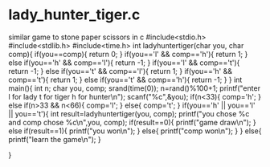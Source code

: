 # lady_hunter_tiger.c
similar game to stone paper scissors in c
#include<stdio.h>
#include<stdlib.h>
#include<time.h>
int ladyhuntertiger(char you, char comp){
	if(you==comp){
		return 0;
	}
	if(you=='l' && comp=='h'){
		return 1;
	}
	else if(you=='h' && comp=='l'){
		return -1;
	}
	if(you=='l' && comp=='t'){
		return -1;
	}
	else if(you=='t' && comp=='l'){
		return 1;
	}
	if(you=='h' && comp=='t'){
		return 1;
	}
	else if(you=='t' && comp=='h'){
		return -1;
	}
}
int main(){
	int n;
	char you, comp;
	srand(time(0));
	n=rand()%100+1;
	printf("enter l for lady t for tiger h for hunter\n");
	scanf("%c",&you);
	if(n<33){
		comp='h';
	}
	else if(n>33 && n<66){
		comp='l';
	}
	else{
		comp='t';
	}
	if(you=='h' || you=='l' || you=='t'){
		int result=ladyhuntertiger(you, comp);
		printf("you chose %c and comp chose %c\n",you, comp);
		if(result==0){
			printf("game draw\n");
		}
		else if(result==1){
			printf("you won\n");
		}
		else{
			printf("comp won\n");
		}
	}
	else{
		printf("learn the game\n");
	}
	
}
